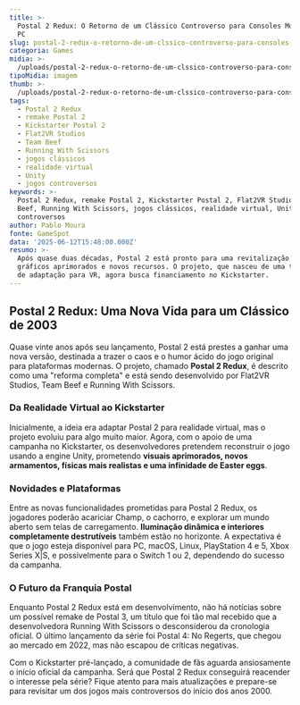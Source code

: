 ```yaml
---
title: >-
  Postal 2 Redux: O Retorno de um Clássico Controverso para Consoles Modernos e
  PC
slug: postal-2-redux-o-retorno-de-um-clssico-controverso-para-consoles-modernos-e-pc
categoria: Games
midia: >-
  /uploads/postal-2-redux-o-retorno-de-um-clssico-controverso-para-consoles-modernos-e-pc-thumb.jpg
tipoMidia: imagem
thumb: >-
  /uploads/postal-2-redux-o-retorno-de-um-clssico-controverso-para-consoles-modernos-e-pc-thumb.jpg
tags:
  - Postal 2 Redux
  - remake Postal 2
  - Kickstarter Postal 2
  - Flat2VR Studios
  - Team Beef
  - Running With Scissors
  - jogos clássicos
  - realidade virtual
  - Unity
  - jogos controversos
keywords: >-
  Postal 2 Redux, remake Postal 2, Kickstarter Postal 2, Flat2VR Studios, Team
  Beef, Running With Scissors, jogos clássicos, realidade virtual, Unity, jogos
  controversos
author: Pablo Moura
fonte: GameSpot
data: '2025-06-12T15:48:00.000Z'
resumo: >-
  Após quase duas décadas, Postal 2 está pronto para uma revitalização com
  gráficos aprimorados e novos recursos. O projeto, que nasceu de uma tentativa
  de adaptação para VR, agora busca financiamento no Kickstarter.
---
```


## Postal 2 Redux: Uma Nova Vida para um Clássico de 2003

Quase vinte anos após seu lançamento, Postal 2 está prestes a ganhar uma nova versão, destinada a trazer o caos e o humor ácido do jogo original para plataformas modernas. O projeto, chamado **Postal 2 Redux**, é descrito como uma "reforma completa" e está sendo desenvolvido por Flat2VR Studios, Team Beef e Running With Scissors.

### Da Realidade Virtual ao Kickstarter

Inicialmente, a ideia era adaptar Postal 2 para realidade virtual, mas o projeto evoluiu para algo muito maior. Agora, com o apoio de uma campanha no Kickstarter, os desenvolvedores pretendem reconstruir o jogo usando a engine Unity, prometendo **visuais aprimorados, novos armamentos, físicas mais realistas e uma infinidade de Easter eggs**.

### Novidades e Plataformas

Entre as novas funcionalidades prometidas para Postal 2 Redux, os jogadores poderão acariciar Champ, o cachorro, e explorar um mundo aberto sem telas de carregamento. **Iluminação dinâmica e interiores completamente destrutíveis** também estão no horizonte. A expectativa é que o jogo esteja disponível para PC, macOS, Linux, PlayStation 4 e 5, Xbox Series X|S, e possivelmente para o Switch 1 ou 2, dependendo do sucesso da campanha.

### O Futuro da Franquia Postal

Enquanto Postal 2 Redux está em desenvolvimento, não há notícias sobre um possível remake de Postal 3, um título que foi tão mal recebido que a desenvolvedora Running With Scissors o desconsiderou da cronologia oficial. O último lançamento da série foi Postal 4: No Regerts, que chegou ao mercado em 2022, mas não escapou de críticas negativas.

Com o Kickstarter pré-lançado, a comunidade de fãs aguarda ansiosamente o início oficial da campanha. Será que Postal 2 Redux conseguirá reacender o interesse pela série? Fique atento para mais atualizações e prepare-se para revisitar um dos jogos mais controversos do início dos anos 2000.
